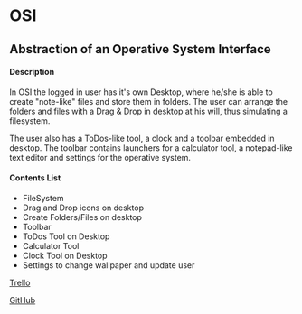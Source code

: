 # OSI

## Abstraction of an Operative System Interface

#### Description

In OSI the logged in user has it's own Desktop, where he/she is able to create "note-like" files and store them in folders. The user can arrange the folders and files with a Drag & Drop in desktop at his will, thus simulating a filesystem.

The user also has a ToDos-like tool, a clock and a toolbar embedded in desktop. The toolbar contains launchers for a calculator tool, a notepad-like text editor and settings for the operative system. 

#### Contents List

* FileSystem
* Drag and Drop icons on desktop
* Create Folders/Files on desktop
* Toolbar
* ToDos Tool on Desktop
* Calculator Tool
* Clock Tool on Desktop
* Settings to change wallpaper and update user

[Trello](https://trello.com/b/XEiQcsd1/osi)

[GitHub](https://github.com/martimalek/)